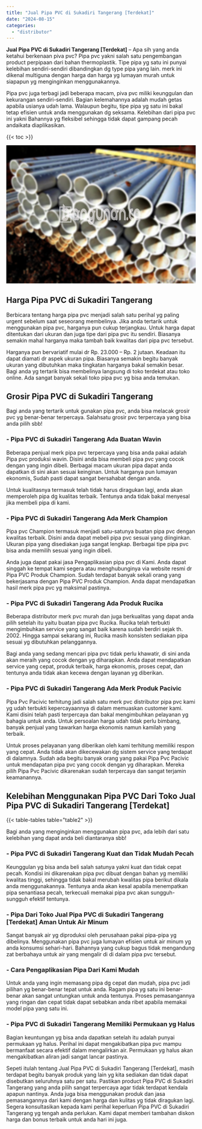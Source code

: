```yaml
---
title: "Jual Pipa PVC di Sukadiri Tangerang [Terdekat]"
date: "2024-08-15"
categories: 
  - "distributor"
---
```


**Jual Pipa PVC di Sukadiri Tangerang \[Terdekat\]** – Apa sih yang anda ketahui berkenaan piva pvc? Pipa pvc yakni salah satu pengembangan product perpipaan dari bahan thermoplastik. Tipe pipa yg satu ini punyai kelebihan sendiri-sendiri dibandingkan dg type pipa yang lain. merk ini dikenal multiguna dengan harga dan harga yg lumayan murah untuk siapapun yg menginginkan menggunakannya.

Pipa pvc juga terbagi jadi beberapa macam, piva pvc miliki keunggulan dan kekurangan sendiri-sendiri. Bagian kelemahannya adalah mudah getas apabila usianya udah lama. Walaupun begitu, tipe pipa yg satu ini bakal tetap efisien untuk anda menggunakan dg seksama. Kelebihan dari pipa pvc ini yakni Bahannya yg fleksibel sehingga tidak dapat gampang pecah andaikata diaplikasikan.

{{< toc >}}

![Jual Pipa PVC di Sukadiri Tangerang [Terdekat]](/images/jaul-pipa-pvc-51.png)

## Harga Pipa PVC di Sukadiri Tangerang

Berbicara tentang harga pipa pvc menjadi salah satu perihal yg paling urgent sebelum saat seseorang membelinya. Jika anda tertarik untuk menggunakan pipa pvc, harganya pun cukup terjangkau. Untuk harga dapat ditentukan dari ukuran dan juga tipe dari pipa pvc itu sendiri. Biasanya semakin mahal harganya maka tambah baik kwalitas dari pipa pvc tersebut.

Harganya pun bervariatif mulai dr Rp. 23.000 – Rp. 2 jutaan. Keadaan itu dapat diamati dr aspek ukuran pipa. Biasanya semakin begitu banyak ukuran yang dibutuhkan maka tingkatan harganya bakal semakin besar. Bagi anda yg tertarik bisa membelinya langsung di toko terdekat atau toko online. Ada sangat banyak sekali toko pipa pvc yg bisa anda temukan.

## Grosir Pipa PVC di Sukadiri Tangerang

Bagi anda yang tertarik untuk gunakan pipa pvc, anda bisa melacak grosir pvc yg benar-benar terpercaya. Salahsatu grosir pvc terpercaya yang bisa anda pilih sbb!

### \- Pipa PVC di Sukadiri Tangerang Ada Buatan Wavin

Beberapa penjual merk pipa pvc terpercaya yang bisa anda pakai adalah Pipa pvc produksi wavin. Disini anda bisa membeli pipa pvc yang cocok dengan yang ingin dibeli. Berbagai macam ukuran pipa dapat anda dapatkan di sini akan sesuai keinginan. Untuk harganya pun lumayan ekonomis, Sudah pasti dapat sangat bersahabat dengan anda.

Untuk kualitasnya termasuk telah tidak harus diragukan lagi, anda akan memperoleh pipa dg kualitas terbaik. Tentunya anda tidak bakal menyesal jika membeli pipa di kami.

### \- Pipa PVC di Sukadiri Tangerang Ada Merk Champion

Pipa pvc Champion termasuk menjadi satu-satunya buatan pipa pvc dengan kwalitas terbaik. Disini anda dapat mebeli pipa pvc sesuai yang diinginkan. Ukuran pipa yang disediakan juga sangat lengkap. Berbagai tipe pipa pvc bisa anda memilih sesuai yang ingin dibeli.

Anda juga dapat pakai jasa Pengaplikasian pipa pvc di Kami. Anda dapat singgah ke tempat kami segera atau menghubunginya via website resmi dr Pipa PVC Produk Champion. Sudah terdapat banyak sekali orang yang bekerjasama dengan Pipa PVC Produk Champion. Anda dapat mendapatkan hasil merk pipa pvc yg maksimal pastinya.

### \- Pipa PVC di Sukadiri Tangerang Ada Produk Rucika

Beberapa distributor merk pvc murah dan juga berkualitas yang dapat anda pilih setelah itu yaitu buatan pipa pvc Rucika. Rucika telah terbukti mengimbuhkan service yang sangat baik karena sudah berdiri sejak th. 2002. Hingga sampai sekarang ini, Rucika masih konsisten sediakan pipa sesuai yg dibutuhkan pelanggannya.

Bagi anda yang sedang mencari pipa pvc tidak perlu khawatir, di sini anda akan meraih yang cocok dengan yg diharapkan. Anda dapat mendapatkan service yang cepat, produk terbaik, harga ekonomis, proses cepat, dan tentunya anda tidak akan kecewa dengan layanan yg diberikan.

### \- Pipa PVC di Sukadiri Tangerang Ada Merk Produk Pacivic

Pipa Pvc Pacivic terhitung jadi salah satu merk pvc distributor pipa pvc kami yg udah terbukti kepercayaannya di dalam memuaskan customer kami. Kami disini telah pasti terpercaya dan bakal mengimbuhkan pelayanan yg bahagia untuk anda. Untuk persoalan harga udah tidak perlu bimbang, banyak penjual yang tawarkan harga ekonomis namun kamilah yang terbaik.

Untuk proses pelayanan yang diberikan oleh kami terhitung memiliki respon yang cepat. Anda tidak akan dikecewakan dg sistem service yang terdapat di dalamnya. Sudah ada begitu banyak orang yang pakai Pipa Pvc Pacivic untuk mendapatan pipa pvc yang cocok dengan yg diharapkan. Mereka pilih Pipa Pvc Pacivic dikarenakan sudah terpercaya dan sangat terjamin keamanannya.

## Kelebihan Menggunakan Pipa PVC Dari Toko Jual Pipa PVC di Sukadiri Tangerang \[Terdekat\]

{{< table-tables table="table2" >}}

Bagi anda yang menginginkan menggunakan pipa pvc, ada lebih dari satu kelebihan yang dapat anda beli diantaranya sbb!

### \- Pipa PVC di Sukadiri Tangerang Kuat dan Tidak Mudah Pecah

Keunggulan yg bisa anda beli salah satunya yakni kuat dan tidak cepat pecah. Kondisi ini dikarenakan pipa pvc dibuat dengan bahan yg memiliki kwalitas tinggi, sehingga tidak bakal merubah kwalitas pipa berikut dikala anda menggunakannya. Tentunya anda akan kesal apabila menempatkan pipa senantiasa pecah, terkecuali memakai pipa pvc akan sungguh-sungguh efektif tentunya.

### \- Pipa Dari Toko Jual Pipa PVC di Sukadiri Tangerang \[Terdekat\] Aman Untuk Air Minum

Sangat banyak air yg diproduksi oleh perusahaan pakai pipa-pipa yg dibelinya. Menggunakan pipa pvc juga lumayan efisien untuk air minum yg anda konsumsi sehari-hari. Bahannya yang cukup bagus tidak mengandung zat berbahaya untuk air yang mengalir di di dalam pipa pvc tersebut.

### \- Cara Pengaplikasian Pipa Dari Kami Mudah

Untuk anda yang ingin memasang pipa dg cepat dan mudah, pipa pvc jadi pilihan yg benar-benar tepat untuk anda. Ragam pipa yg satu ini benar-benar akan sangat untungkan untuk anda tentunya. Proses pemasangannya yang ringan dan cepat tidak dapat sebabkan anda ribet apabila memakai model pipa yang satu ini.

### \- Pipa PVC di Sukadiri Tangerang Memiliki Permukaan yg Halus

Bagian keuntungan yg bisa anda dapatkan setelah itu adalah punyai permukaan yg halus. Perihal ini dapat mengakibatkan pipa pvc mampu bermanfaat secara efektif dalam mengalirkan air. Permukaan yg halus akan mengakibatkan aliran jadi sangat lancar pastinya.

Sepeti itulah tentang Jual Pipa PVC di Sukadiri Tangerang \[Terdekat\], masih terdapat begitu banyak produk yang lain yg kita sediakan dan tidak dapat disebutkan seluruhnya satu per satu. Pastikan product Pipa PVC di Sukadiri Tangerang yang anda pilih sangat terpercaya agar tidak terdapat kendala apapun nantinya. Anda juga bisa menggunakan produk dan jasa pemasangannya dari kami dengan harga dan kulitas yg tidak diragukan lagi. Segera konsultasikan kepada kami perihal keperluan Pipa PVC di Sukadiri Tangerang yg tengah anda perlukan. Kami dapat memberi tambahan diskon harga dan bonus terbaik untuk anda hari ini juga.
